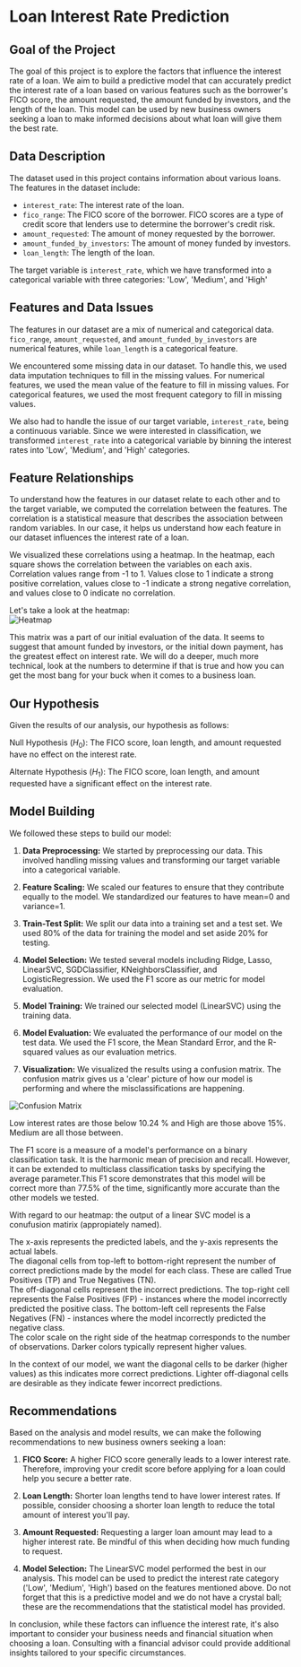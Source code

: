 # Loan Interest Rate Prediction

## Goal of the Project

The goal of this project is to explore the factors that influence the interest rate of a loan. We aim to build a predictive model that can accurately predict the interest rate of a loan based on various features such as the borrower's FICO score, the amount requested, the amount funded by investors, and the length of the loan. This model can be used by new business owners seeking a loan to make informed decisions about what loan will give them the best rate.

## Data Description

The dataset used in this project contains information about various loans. The features in the dataset include:

- `interest_rate`: The interest rate of the loan.
- `fico_range`: The FICO score of the borrower. FICO scores are a type of credit score that lenders use to determine the borrower's credit risk.
- `amount_requested`: The amount of money requested by the borrower.
- `amount_funded_by_investors`: The amount of money funded by investors.
- `loan_length`: The length of the loan.

The target variable is `interest_rate`, which we have transformed into a categorical variable with three categories: 'Low', 'Medium', and 'High'

## Features and Data Issues

The features in our dataset are a mix of numerical and categorical data. `fico_range`, `amount_requested`, and `amount_funded_by_investors` are numerical features, while `loan_length` is a categorical feature.

We encountered some missing data in our dataset. To handle this, we used data imputation techniques to fill in the missing values. For numerical features, we used the mean value of the feature to fill in missing values. For categorical features, we used the most frequent category to fill in missing values.

We also had to handle the issue of our target variable, `interest_rate`, being a continuous variable. Since we were interested in classification, we transformed `interest_rate` into a categorical variable by binning the interest rates into 'Low', 'Medium', and 'High' categories.

## Feature Relationships

To understand how the features in our dataset relate to each other and to the target variable, we computed the correlation between the features. The correlation is a statistical measure that describes the association between random variables. In our case, it helps us understand how each feature in our dataset influences the interest rate of a loan.

We visualized these correlations using a heatmap. In the heatmap, each square shows the correlation between the variables on each axis. Correlation values range from -1 to 1. Values close to 1 indicate a strong positive correlation, values close to -1 indicate a strong negative correlation, and values close to 0 indicate no correlation.

Let's take a look at the heatmap:  
![Heatmap](https://github.com/DocYoungblood/linear_regression_case_study/assets/96899068/5f6cde7c-409f-495f-81e6-90780f0b6750)


This matrix was a part of our initial evaluation of the data. It seems to suggest that amount funded by investors, or the initial down payment, has the greatest effect on interest rate. We will do a deeper, much more technical, look at the numbers to determine if that is true and how you can get the most bang for your buck when it comes to a business loan.

## Our Hypothesis

Given the results of our analysis, our hypothesis as follows:

Null Hypothesis ($H_0$): The FICO score, loan length, and amount requested have no effect on the interest rate.

Alternate Hypothesis ($H_1$): The FICO score, loan length, and amount requested have a significant effect on the interest rate.

## Model Building

We followed these steps to build our model:

1. **Data Preprocessing:** We started by preprocessing our data. This involved handling missing values and transforming our target variable into a categorical variable.

2. **Feature Scaling:** We scaled our features to ensure that they contribute equally to the model. We standardized our features to have mean=0 and variance=1.

3. **Train-Test Split:** We split our data into a training set and a test set. We used 80% of the data for training the model and set aside 20% for testing.

4. **Model Selection:** We tested several models including Ridge, Lasso, LinearSVC, SGDClassifier, KNeighborsClassifier, and LogisticRegression. We used the F1 score as our metric for model evaluation.

5. **Model Training:** We trained our selected model (LinearSVC) using the training data.

6. **Model Evaluation:** We evaluated the performance of our model on the test data. We used the F1 score, the Mean Standard Error, and the R-squared values as our evaluation metrics.

7. **Visualization:** We visualized the results using a confusion matrix. The confusion matrix gives us a 'clear' picture of how our model is performing and where the misclassifications are happening.

![Confusion Matrix](https://github.com/DocYoungblood/linear_regression_case_study/assets/96899068/b3a5ac80-6a50-47d4-b3f8-b37343d263c6)


Low interest rates are those below 10.24 % and High are those above 15%. Medium are all those between.

The F1 score is a measure of a model's performance on a binary classification task. It is the harmonic mean of precision and recall. However, it can be extended to multiclass classification tasks by specifying the average parameter.This F1 score demonstrates that this model will be correct more than 77.5% of the time, significantly more accurate than the other models we tested.

With regard to our heatmap: the output of a linear SVC model is a conufusion matirix (appropiately named).

The x-axis represents the predicted labels, and the y-axis represents the actual labels.  
The diagonal cells from top-left to bottom-right represent the number of correct predictions made by the model for each class. These are called True Positives (TP) and True Negatives (TN).  
The off-diagonal cells represent the incorrect predictions. The top-right cell represents the False Positives (FP) - instances where the model incorrectly predicted the positive class. The bottom-left cell represents the False Negatives (FN) - instances where the model incorrectly predicted the negative class.  
The color scale on the right side of the heatmap corresponds to the number of observations. Darker colors typically represent higher values.

In the context of our model, we want the diagonal cells to be darker (higher values) as this indicates more correct predictions. Lighter off-diagonal cells are desirable as they indicate fewer incorrect predictions.

## Recommendations

Based on the analysis and model results, we can make the following recommendations to new business owners seeking a loan:

1. **FICO Score:** A higher FICO score generally leads to a lower interest rate. Therefore, improving your credit score before applying for a loan could help you secure a better rate.

2. **Loan Length:** Shorter loan lengths tend to have lower interest rates. If possible, consider choosing a shorter loan length to reduce the total amount of interest you'll pay.

3. **Amount Requested:** Requesting a larger loan amount may lead to a higher interest rate. Be mindful of this when deciding how much funding to request.

4. **Model Selection:** The LinearSVC model performed the best in our analysis. This model can be used to predict the interest rate category ('Low', 'Medium', 'High') based on the features mentioned above. Do not forget that this is a predictive model and we do not have a crystal ball; these are the recommendations that the statistical model has provided.

In conclusion, while these factors can influence the interest rate, it's also important to consider your business needs and financial situation when choosing a loan. Consulting with a financial advisor could provide additional insights tailored to your specific circumstances.
